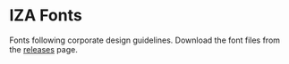 # IZA Fonts
Fonts following corporate design guidelines.
Download the font files from the [releases](https://github.com/izaachen/iza-fonts/releases) page.

